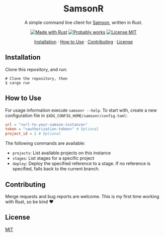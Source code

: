 <div align="center">

# SamsonR

A simple command line client for [Samson](https://github.com/zendesk/samson), written in Rust.

[![Made with Rust](https://shields.io/badge/Made_with-Rust-f05869?style=flat)](https://www.rust-lang.org/)
[![Probably works](https://shields.io/badge/Probably-works-f6a34d?style=flat)]()
[![License MIT](https://shields.io/badge/License-MIT-e0dd52?style=flat)](#license)

[Installation](#installation) · [How to Use](#how-to-use) · [Contributing](#contributing) · [License](#license)

</div>

## Installation

Clone this repository, and run:

```shell
# Clone the repository, then
$ cargo run
```

## How to Use

For usage information execute `samsonr --help`. To start with, create a new configuration file in `$XDG_CONFIG_HOME/samsonr/config.toml`:

```toml
url = "<url-to-your-samson-instance>"
token = "<authorization-token>" # Optional
project_id = 2 # Optional
```

The following commands are available:

- `projects`: List available projects on this instance
- `stages`: List stages for a specific project
- `deploy`: Deploy the specified reference to a stage. If no reference is specified, falls back to the current branch.

## Contributing

Merge requests and bug reports are welcome. This is my first time working with Rust, so be kind :heart:

## License

[MIT](LICENSE)

